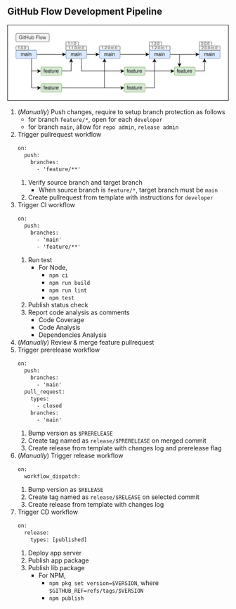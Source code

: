 
## GitHub Flow Development Pipeline
![GitHub Flow Diagram](/assets/github-flow-diagram.svg)
1. (*Manually*) Push changes, require to setup branch protection as follows
   -  for branch `feature/*`, open for each `developer`
   -  for branch `main`, allow for `repo admin`, `release admin`
2. Trigger pullrequest workflow
    ```
    on:
      push:
        branches:
          - 'feature/**'
    ```
   1. Verify source branch and target branch
      -  When source branch is `feature/*`, target branch must be `main`
   2. Create pullrequest from template with instructions for `developer`
3. Trigger CI workflow
    ```
    on:
      push:
        branches:
          - 'main'
          - 'feature/**'
    ```
   1. Run test
      -  For Node,
         - `npm ci`
         - `npm run build`
         - `npm run lint`
         - `npm test`
   2. Publish status check
   3. Report code analysis as comments
      - Code Coverage
      - Code Analysis
      - Dependencies Analysis
4. (*Manually*) Review & merge feature pullrequest
5. Trigger prerelease workflow
    ```
    on:
      push:
        branches:
          - 'main'
      pull_request:
        types:
          - closed
        branches:
          - 'main'
    ```
   1. Bump version as `$PRERELEASE`
   2. Create tag named as `release/$PRERELEASE` on merged commit
   3. Create release from template with changes log and prerelease flag
6. (*Manually*) Trigger release workflow
    ```
    on:
      workflow_dispatch:
    ```
   1. Bump version as `$RELEASE`
   2. Create tag named as `release/$RELEASE` on selected commit
   3. Create release from template with changes log
7. Trigger CD workflow
    ```
    on:
      release:
        types: [published]
    ```
   1. Deploy app server
   2. Publish app package
   3. Publish lib package
      - For NPM,
        - `npm pkg set version=$VERSION`, where `$GITHUB_REF=refs/tags/$VERSION`
        - `npm publish`
